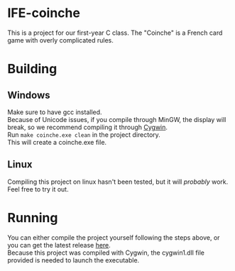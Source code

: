 # IFE-coinche

This is a project for our first-year C class. The "Coinche" is a French card game with overly complicated rules.

# Building

## Windows

Make sure to have gcc installed.  
Because of Unicode issues, if you compile through MinGW, the display will break, so we recommend compiling it through [Cygwin](https://www.cygwin.com/).  
Run `make coinche.exe clean` in the project directory.  
This will create a coinche.exe file.  

## Linux

Compiling this project on linux hasn't been tested, but it will *probably* work.  
Feel free to try it out.  

# Running

You can either compile the project yourself following the steps above, or you can get the latest release [here](https://github.com/Thorgaran/IFE-coinche/releases/latest).  
Because this project was compiled with Cygwin, the cygwin1.dll file provided is needed to launch the executable.  

